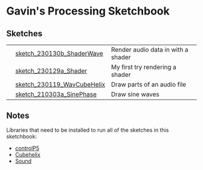 # Gavin's Processing Sketchbook

## Sketches

<table>
<tbody>
<!-- <tr>
<th>Sketch</th>
<th>Description</th>
<th>Output Sample</th>
<tr> -->
<tr>
<td>
<!-- <img src="sketch_230119_WavCubeHelix/output/sample.png" /> -->
</td>
<td><a href="sketch_230130b_ShaderWave/">sketch_230130b_ShaderWave</a></td>
<td>Render audio data in with a shader</td>
</td>
<tr>
<tr>
<tr>
<td>
<!-- <img src="sketch_230119_WavCubeHelix/output/sample.png" /> -->
</td>
<td><a href="sketch_230119_WavCubeHelix/">sketch_230129a_Shader</a></td>
<td>My first try rendering a shader</td>
</td>
<tr>
<tr>
<td>
<!-- <img src="sketch_230119_WavCubeHelix/output/sample.png" /> -->
</td>
<td><a href="sketch_230119_WavCubeHelix/">sketch_230119_WavCubeHelix</a></td>
<td>Draw parts of an audio file</td>
</td>
<tr>
<tr>
<tr>
<td>
<!-- <img src="sketch_210303a_SinePhase/output/sample.png" /> -->
</td>
<td><a href="sketch_210303a_SinePhase/">sketch_210303a_SinePhase</a></td>
<td>Draw sine waves</td>
</td>
<tr>
</tbody>
</table>

## Notes

Libraries that need to be installed to run all of the sketches in this sketchbook:

- [controlP5](https://sojamo.de/libraries/controlP5/)
- [Cubehelix](https://github.com/grough/processing-cubehelix)
- [Sound](https://processing.org/reference/libraries/sound/)


<!-- Every sketch on the main branch should be in working order. If you change a sketch, and it works, commit it. If you change a sketch, and it's broken, don't commit it. This way, you can always revert to a working state by picking a commit on the main branch. -->